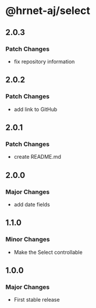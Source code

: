 # @hrnet-aj/select

## 2.0.3

### Patch Changes

- fix repository information

## 2.0.2

### Patch Changes

- add link to GitHub

## 2.0.1

### Patch Changes

- create README.md

## 2.0.0

### Major Changes

- add date fields

## 1.1.0

### Minor Changes

- Make the Select controllable

## 1.0.0

### Major Changes

- First stable release
